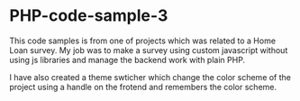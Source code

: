 # PHP-code-sample-3

This code samples is from one of projects which was related to a Home Loan survey. My job was to make a survey using custom javascript without using js libraries and manage the backend work with plain PHP. 

I have also created a theme swticher which change the color scheme of the project using a handle on the frotend and remembers the color scheme.
